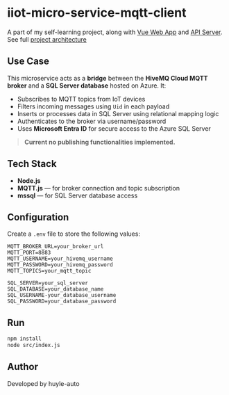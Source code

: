 # iiot-micro-service-mqtt-client

A part of my self-learning project, along with [Vue Web App](https://github.com/huyle-auto/iiot-vue-web-app) and [API Server](https://github.com/huyle-auto/iiot-api-server). See full [project architecture](https://github.com/huyle-auto/iiot-micro-service-mqtt-client/blob/7a92edc33feab2fa177edbdcb55190a52904683b/architecture.jpg)

## Use Case

This microservice acts as a **bridge** between the **HiveMQ Cloud MQTT broker** and a **SQL Server database** hosted on Azure. It:

- Subscribes to MQTT topics from IoT devices
- Filters incoming messages using `Uid` in each payload
- Inserts or processes data in SQL Server using relational mapping logic
- Authenticates to the broker via username/password
- Uses **Microsoft Entra ID** for secure access to the Azure SQL Server

> **Current no publishing functionalities implemented.**

## Tech Stack

- **Node.js**
- **MQTT.js** — for broker connection and topic subscription
- **mssql** — for SQL Server database access

## Configuration

Create a `.env` file to store the following values:

```env
MQTT_BROKER_URL=your_broker_url
MQTT_PORT=8883
MQTT_USERNAME=your_hivemq_username
MQTT_PASSWORD=your_hivemq_password
MQTT_TOPICS=your_mqtt_topic

SQL_SERVER=your_sql_server
SQL_DATABASE=your_database_name
SQL_USERNAME-your_database_username
SQL_PASSWORD=your_database_password
```

## Run

```bash
npm install
node src/index.js
```

## Author

Developed by huyle-auto

